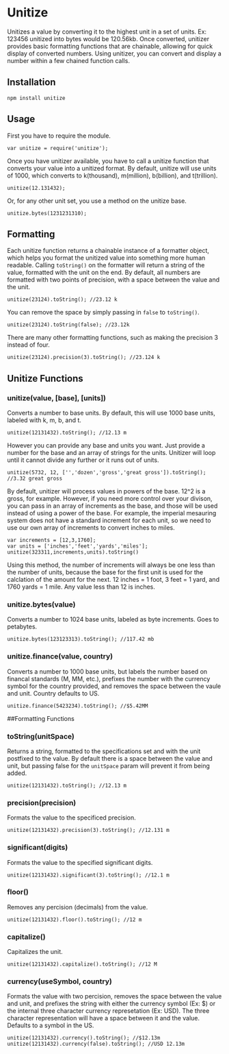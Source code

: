 # Unitize

Unitizes a value by converting it to the highest unit in a set of units. Ex:
123456 unitized into bytes would be 120.56kb. Once converted,
unitizer provides basic formatting functions that are chainable,
allowing for quick display of converted numbers. Using unitizer,
you can convert and display a number within a few chained
function calls.

## Installation

    npm install unitize

## Usage

First you have to require the module.

    var unitize = require('unitize');

Once you have unitizer available, you have to call a unitize function that
converts your value into a
unitized format. By default, unitize will use units of 1000,
which converts to k(thousand), m(million), b(billion), and t(trillion).

    unitize(12.131432);

Or, for any other unit set, you use a method on the unitize base.

    unitize.bytes(1231231310);

## Formatting

Each unitize function returns a chainable instance of a formatter object,
which helps you format the unitized value into something more human readable.
 Calling `toString()` on the formatter will return a string of the value,
 formatted with the unit on the end. By default, all numbers are formatted
 with two points of precision, with a space between the value and the unit.

    unitize(23124).toString(); //23.12 k

You can remove the space by simply passing in `false` to `toString()`.

    unitize(23124).toString(false); //23.12k

There are many other formatting functions, such as making the precision 3
instead of four.

    unitize(23124).precision(3).toString(); //23.124 k


## Unitize Functions

### unitize(value, [base], [units])

Converts a number to base units. By default, this will use 1000 base units,
labeled with k, m, b, and t.

    unitize(12131432).toString(); //12.13 m

However you can provide any base and units you want. Just provide a number
for the base and an array of strings for the units. Unitizer will loop until
it cannot divide any further or it runs out of units.

    unitize(5732, 12, ['','dozen','gross','great gross']).toString(); //3.32 great gross

By default, unitizer will process values in powers of the base. 12^2 is a
gross, for example. However, if you need more control over your divison,
you can pass in an array of increments as the base, and those will be used
instead of using a power of the base. For example, the imperial mesauring
system does not have a standard increment for each unit,
so we need to use our own array of increments to convert inches to miles.

    var increments = [12,3,1760];
    var units = ['inches','feet','yards','miles'];
    unitize(323311,increments,units).toString()

Using this method, the number of increments will always be one less than the
number of units, because the base for the first unit is used for the
calclation of the amount for the next. 12 inches = 1 foot, 3 feet = 1 yard,
and 1760 yards = 1 mile. Any value less than 12 is inches.

### unitize.bytes(value)

Converts a number to 1024 base units, labeled as byte increments. Goes to
petabytes.

    unitize.bytes(123123313).toString(); //117.42 mb

### unitize.finance(value, country)

Converts a number to 1000 base units, but labels the number based on financal
 standards (M, MM, etc.), prefixes the number with the currency symbol for
 the country provided, and removes the space between the vaule and unit.
 Country defaults to US.

    unitize.finance(5423234).toString(); //$5.42MM

##Formatting Functions

### toString(unitSpace)

Returns a string, formatted to the specifications set and with the unit
postfixed to the value. By default there is a space between the value and
unit, but passing false for the `unitSpace` param will prevent it from being
added.

    unitize(12131432).toString(); //12.13 m

### precision(precision)

Formats the value to the specificed precision.

    unitize(12131432).precision(3).toString(); //12.131 m

### significant(digits)

Formats the value to the specified significant digits.

    unitize(12131432).significant(3).toString(); //12.1 m

### floor()

Removes any percision (decimals) from the value.

    unitize(12131432).floor().toString(); //12 m

### capitalize()

Capitalizes the unit.

    unitize(12131432).capitalize().toString(); //12 M

### currency(useSymbol, country)

Formats the value with two percision, removes the space between the value
 and unit, and prefixes the string with either the currency symbol (Ex: $) or
 the internal three character currency represetation (Ex: USD). The three
 character representation will have a space between it and the value. Defaults
 to a
 symbol in the US.

    unitize(12131432).currency().toString(); //$12.13m
    unitize(12131432).currency(false).toString(); //USD 12.13m
